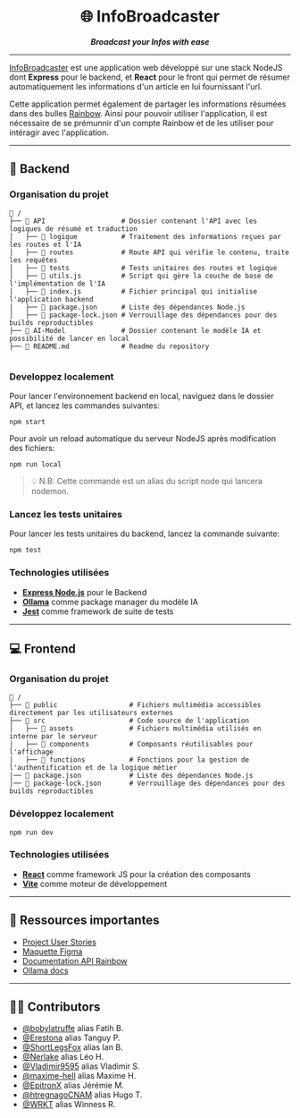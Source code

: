<h1 align="center">🌐 InfoBroadcaster</h1>
<p align="center"><strong><em>Broadcast your Infos with ease</em></strong></p>

---

[InfoBroadcaster](https://infobroadcaster.netlify.app) est une application web développé sur une stack NodeJS dont **Express** pour le backend, et **React** pour le front qui permet de résumer automatiquement les informations d'un article en lui fournissant l'url.

Cette application permet également de partager les informations résumées dans des bulles [Rainbow](https://web-sandbox.openrainbow.com). Ainsi pour pouvoir utiliser l'application, il est nécessaire de se prémunnir d'un compte Rainbow et de les utiliser pour intéragir avec l'application.

---

## 🚀 Backend

### Organisation du projet

```
📂 /
├── 📂 API                   # Dossier contenant l'API avec les logiques de résumé et traduction
│   ├── 📂 logique           # Traitement des informations reçues par les routes et l'IA
│   ├── 📂 routes            # Route API qui vérifie le contenu, traite les requêtes
│   ├── 📂 tests             # Tests unitaires des routes et logique
│   ├── 📄 utils.js          # Script qui gère la couche de base de l'implémentation de l'IA
│   ├── 📄 index.js          # Fichier principal qui initialise l'application backend
│   ├── 📄 package.json      # Liste des dépendances Node.js
│   ├── 📄 package-lock.json # Verrouillage des dépendances pour des builds reproductibles
├── 📂 AI-Model              # Dossier contenant le modèle IA et possibilité de lancer en local
├── 📄 README.md             # Readme du repository


```

### Developpez localement

Pour lancer l'environnement backend en local, naviguez dans le dossier API, et lancez les commandes suivantes:

```shell
npm start
```

Pour avoir un reload automatique du serveur NodeJS après modification des fichiers:

```shell
npm run local
```
> 💡 N.B: Cette commande est un alias du script node qui lancera nodemon.

### Lancez les tests unitaires

Pour lancer les tests unitaires du backend, lancez la commande suivante:

```shell
npm test
```

### Technologies utilisées
- **[Express Node.js](http://expressjs.com/)** pour le Backend
- **[Ollama](https://ollama.com/)** comme package manager du modèle IA
- **[Jest](https://jestjs.io/)** comme framework de suite de tests 

---

## 💻 Frontend

### Organisation du projet

```
📂 /
├── 📂 public                  # Fichiers multimédia accessibles directement par les utilisateurs externes
├── 📂 src                     # Code source de l'application
│   ├── 📂 assets              # Fichiers multimédia utilisés en interne par le serveur
│   ├── 📂 components          # Composants réutilisables pour l'affichage
│   ├── 📂 functions           # Fonctions pour la gestion de l'authentification et de la logique métier
│── 📄 package.json            # Liste des dépendances Node.js
│── 📄 package-lock.json       # Verrouillage des dépendances pour des builds reproductibles

```

### Développez localement

```shell
npm run dev
```

### Technologies utilisées

- **[React](https://react.dev/)** comme framework JS pour la création des composants
- **[Vite](https://vite.dev/)** comme moteur de développement

---

## 🔗 Ressources importantes

- [Project User Stories](https://docs.google.com/spreadsheets/d/1AgSSx4N9MPHHEJpwb3tNtURM2AWaZLXGsi03HbrfYrI/edit#gid=0)
- [Maquette Figma](https://www.figma.com/file/hDj5AWrREvboq14DKgZxUi/Untitled?type=whiteboard&node-id=0%3A1&t=Jj1iuTZdETlhQiny-1)
- [Documentation API Rainbow](https://developers.openrainbow.com/)
- [Ollama docs](https://github.com/ollama/ollama/tree/main/docs)

---

## 🧑‍💻 Contributors

- [@bobylatruffe](https://github.com/bobylatruffe) alias Fatih B.  
- [@Erestona](https://github.com/Erestona) alias Tanguy P.  
- [@ShortLegsFox](https://github.com/ShortLegsFox) alias Ian B.  
- [@Nerlake](https://github.com/Nerlake) alias Léo H.  
- [@Vladimir9595](https://github.com/Vladimir9595) alias Vladimir S.  
- [@maxime-hell](https://github.com/maxime-hell) alias Maxime H.  
- [@EpitronX](https://github.com/EpitronX) alias Jérémie M.  
- [@htregnagoCNAM](https://github.com/htregnagoCNAM) alias Hugo T.  
- [@WRKT](https://github.com/WRKT) alias Winness R.  

